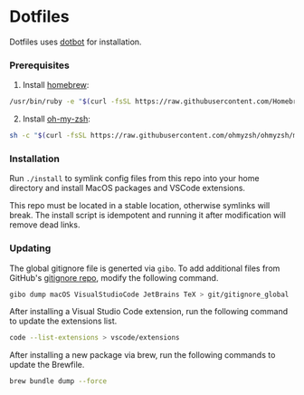 # Dotfiles

Dotfiles uses [dotbot](https://github.com/anishathalye/dotbot) for installation.

### Prerequisites

1. Install [homebrew](https://brew.sh/):

```bash
/usr/bin/ruby -e "$(curl -fsSL https://raw.githubusercontent.com/Homebrew/install/master/install)"
```

2. Install [oh-my-zsh](https://ohmyz.sh/):

```bash
sh -c "$(curl -fsSL https://raw.githubusercontent.com/ohmyzsh/ohmyzsh/master/tools/install.sh)"
```

### Installation

Run `./install` to symlink config files from this repo into your home directory and install MacOS packages and VSCode extensions.

This repo must be located in a stable location, otherwise symlinks will break. The install script is idempotent and running it after modification will remove dead links.

### Updating

The global gitignore file is generted via `gibo`. To add additional files from GitHub's [gitignore repo](https://github.com/github/gitignore), modify the following command.

```bash
gibo dump macOS VisualStudioCode JetBrains TeX > git/gitignore_global
```

After installing a Visual Studio Code extension, run the following command to update the extensions list.

```bash
code --list-extensions > vscode/extensions
```

After installing a new package via brew, run the following commands to update the Brewfile.

```bash
brew bundle dump --force
```
